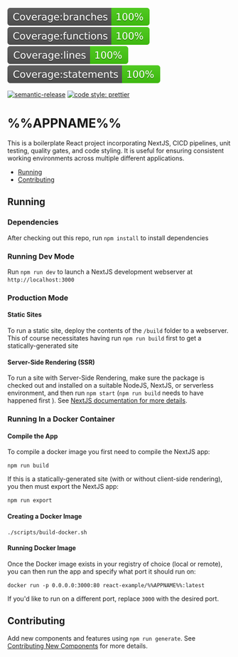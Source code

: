 <!-- //TODO: Wire this up to the project-specific build status path for Gitlab? -->
<!-- [![npm version](https://badge.fury.io/js/%40amclin%2Fcreate-react-app.svg)](https://www.npmjs.com/@amclin/create-react-app) -->
<!-- [![Build Status](https://travis-ci.org/amclin/react-project-boilerplate.svg?branch=master)](https://travis-ci.org/amclin/react-project-boilerplate) -->
<!-- [![Dependabot Status](https://api.dependabot.com/badges/status?host=github&repo=amclin/react-project-boilerplate)](https://dependabot.com) -->

![Branch Code Coverage](./coverage/badge-branches.svg) ![Functions Code Coverage](./coverage/badge-functions.svg) ![Lines Code Coverage](./coverage/badge-lines.svg) ![Statements Code Coverage](./coverage/badge-statements.svg)

[![semantic-release](https://img.shields.io/badge/%20%20%F0%9F%93%A6%F0%9F%9A%80-semantic--release-e10079.svg)](https://github.com/semantic-release/semantic-release)
[![code style: prettier](https://img.shields.io/badge/code_style-prettier-ff69b4.svg?style=flat-square)](https://github.com/prettier/prettier)

# %%APPNAME%%

This is a boilerplate React project incorporating NextJS, CICD pipelines, unit testing, quality gates, and code styling. It is useful for ensuring consistent working environments across multiple different applications.

- [Running](#running)
- [Contributing](CONTRIBUTING.md)

## Running

### Dependencies

After checking out this repo, run `npm install` to install dependencies

### Running Dev Mode

Run `npm run dev` to launch a NextJS development webserver at `http://localhost:3000`

### Production Mode

#### Static Sites

To run a static site, deploy the contents of the `/build` folder to a webserver. This of course necessitates having run `npm run build` first to get a statically-generated site

#### Server-Side Rendering (SSR)

To run a site with Server-Side Rendering, make sure the package is checked out and installed on a suitable NodeJS, NextJS, or serverless environment, and then run `npm start` (`npm run build` needs to have happened first ). See [NextJS documentation for more details](https://nextjs.org/docs#production-deployment).

### Running In a Docker Container

#### Compile the App

To compile a docker image you first need to compile the NextJS app:

```
npm run build
```

If this is a statically-generated site (with or without client-side rendering), you then must export the NextJS app:

```
npm run export
```

#### Creating a Docker Image

```
./scripts/build-docker.sh
```

#### Running Docker Image

Once the Docker image exists in your registry of choice (local or remote), you can then run the app and specify what port it should run on:

```
docker run -p 0.0.0.0:3000:80 react-example/%%APPNAME%%:latest
```

If you'd like to run on a different port, replace `3000` with the desired port.

## Contributing

Add new components and features using `npm run generate`. See [Contributing New Components](CONTRIBUTING.md#new-components) for more details.
